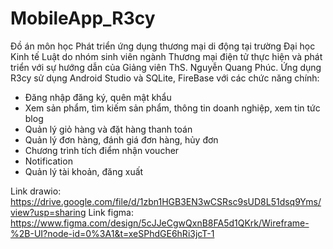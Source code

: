 # MobileApp_R3cy
Đồ án môn học Phát triển ứng dụng thương mại di động tại trường Đại học Kinh tế Luật do nhóm sinh viên ngành Thương mại điện tử thực hiện và phát triển với sự hướng dẫn của Giảng viên ThS. Nguyễn Quang Phúc. Ứng dụng R3cy sử dụng Android Studio và SQLite, FireBase với các chức năng chính:
- Đăng nhập đăng ký, quên mật khẩu
- Xem sản phẩm, tìm kiếm sản phẩm, thông tin doanh nghiệp, xem tin tức blog
- Quản lý giỏ hàng và đặt hàng thanh toán
- Quản lý đơn hàng, đánh giá đơn hàng, hủy đơn
- Chương trình tích điểm nhận voucher
- Notification
- Quản lý tài khoản, đăng xuất

Link drawio: https://drive.google.com/file/d/1zbn1HGB3EN3wCSRsc9sUD8L51dsq9Yms/view?usp=sharing
Link figma: https://www.figma.com/design/5cJJeCgwQxnB8FA5d1QKrk/Wireframe-%2B-UI?node-id=0%3A1&t=xeSPhdGE6hRi3jcT-1
